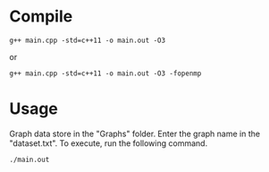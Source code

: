 # Compile

```
g++ main.cpp -std=c++11 -o main.out -O3
```
or
```
g++ main.cpp -std=c++11 -o main.out -O3 -fopenmp
```

# Usage
Graph data store in the "Graphs" folder. 
Enter the graph name in the "dataset.txt". 
To execute, run the following command. 

```
./main.out
```
